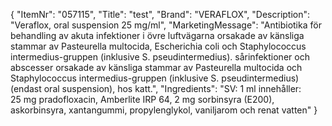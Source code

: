 {
  "ItemNr": "057115",
  "Title": "test",
  "Brand": "VERAFLOX",
  "Description": "Veraflox, oral suspension 25 mg/ml",
  "MarketingMessage": "Antibiotika för behandling av akuta infektioner i övre luftvägarna orsakade av känsliga stammar av Pasteurella multocida, Escherichia coli och Staphylococcus intermedius-gruppen (inklusive S. pseudintermedius). sårinfektioner och abscesser orsakade av känsliga stammar av Pasteurella multocida och Staphylococcus intermedius-gruppen (inklusive S. pseudintermedius)(endast oral suspension), hos katt.",
  "Ingredients": "SV: 1 ml innehåller: 25 mg pradofloxacin, Amberlite IRP 64, 2 mg sorbinsyra (E200), askorbinsyra, xantangummi, propylenglykol, vaniljarom och renat vatten"
}